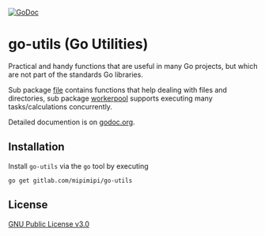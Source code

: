[![GoDoc](https://godoc.org/gitlab.com/mipimipi/go-utils?status.svg)](https://godoc.org/gitlab.com/mipimipi/go-utils)

# go-utils (Go Utilities)

Practical and handy functions that are useful in many Go projects, but which are not part of the standards Go libraries.

Sub package [file](https://godoc.org/gitlab.com/mipimipi/go-utils/file) contains functions that help dealing with files and directories, sub package [workerpool](https://godoc.org/gitlab.com/mipimipi/go-utils/workerpool) supports executing many tasks/calculations concurrently.

Detailed documention is on [godoc.org](https://godoc.org/gitlab.com/mipimipi/go-utils). 

## Installation

Install `go-utils` via the `go` tool by executing

    go get gitlab.com/mipimipi/go-utils

## License

[GNU Public License v3.0](https://gitlab.com/mipimipi/go-utils/blob/master/LICENSE)
